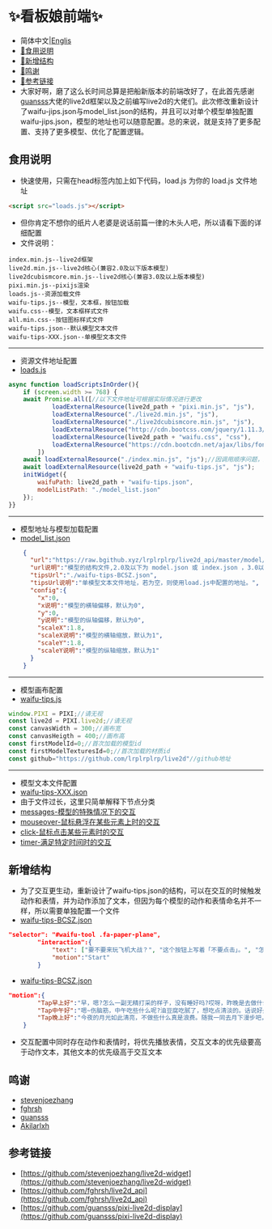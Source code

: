 #   :sparkles:看板娘前端:sparkles:
-   简体中文|[Englis](./README.md)
-   [:link:食用说明](#食用说明)
-   [:link:新增结构](#新增结构)
-   [:link:鸣谢](#鸣谢)
-   [:link:参考链接](#参考链接)
-   大家好啊，磨了这么长时间总算是把船新版本的前端改好了，在此首先感谢[guansss]("https://github.com/guansss/pixi-live2d-display")大佬的live2d框架以及之前编写live2d的大佬们。此次修改重新设计了waifu-jips.json与model_list.json的结构，并且可以对单个模型单独配置waifu-jips.json，模型的地址也可以随意配置。总的来说，就是支持了更多配置、支持了更多模型、优化了配置逻辑。
##  食用说明
-   快速使用，只需在head标签内加上如下代码，load.js 为你的 load.js 文件地址
```html
<script src="loads.js"></script>
```
-   但你肯定不想你的纸片人老婆是说话前篇一律的木头人吧，所以请看下面的详细配置
-   文件说明：
```
index.min.js--live2d框架
live2d.min.js--live2d核心(兼容2.0及以下版本模型)
live2dcubismcore.min.js--live2d核心(兼容3.0及以上版本模型)
pixi.min.js--pixijs渲染
loads.js--资源加载文件
waifu-tips.js--模型，文本框，按钮加载
waifu.css--模型，文本框样式文件
all.min.css--按钮图标样式文件
waifu-tips.json--默认模型文本文件
waifu-tips-XXX.json--单模型文本文件
```
***
-   资源文件地址配置
-   [loads.js](./loads.js#L28)
```javascript
async function loadScriptsInOrder(){
	if (screen.width >= 768) {
	await Promise.all([//以下文件地址可根据实际情况进行更改
			loadExternalResource(live2d_path + "pixi.min.js", "js"),
			loadExternalResource("./live2d.min.js", "js"),
			loadExternalResource("./live2dcubismcore.min.js", "js"),
			loadExternalResource("http://cdn.bootcss.com/jquery/1.11.3/jquery.min.js", "js"),
			loadExternalResource(live2d_path + "waifu.css", "css"),
			loadExternalResource("https://cdn.bootcdn.net/ajax/libs/font-awesome/6.6.0/css/all.min.css", "css")
		])
	await loadExternalResource("./index.min.js", "js");//因调用顺序问题，这两个需要在最后加载
	await loadExternalResource(live2d_path + "waifu-tips.js", "js");
	initWidget({
		waifuPath: live2d_path + "waifu-tips.json",
		modelListPath: "./model_list.json"
	});
}}
```
***
-   模型地址与模型加载配置
-   [model_list.json](./model_list.json#L3)
```json
    {
      "url":"https://raw.bgithub.xyz/lrplrplrp/live2d_api/master/model/genshin/BCSZ1.1/BCSZ1.1.model3.json",
      "url说明":"模型的结构文件,2.0及以下为 model.json 或 index.json ，3.0以上为 model3.json 结尾",
      "tipsUrl":"./waifu-tips-BCSZ.json",
      "tipsUrl说明":"单模型文本文件地址，若为空，则使用load.js中配置的地址。",
      "config":{
        "x":0,
        "x说明":"模型的横轴偏移，默认为0",
        "y":0,
        "y说明":"模型的纵轴偏移，默认为0",
        "scaleX":1.8,
        "scaleX说明":"模型的横轴缩放，默认为1",
        "scaleY":1.8,
        "scaleY说明":"模型的纵轴缩放，默认为1"
      }
    }
```
***
-   模型画布配置
-   [waifu-tips.js](./waifu-tips.js#L1)
```javascript
window.PIXI = PIXI;//请无视
const live2d = PIXI.live2d;//请无视
const canvasWidth = 300;//画布宽
const canvasHeigth = 400;//画布高
const firstModelId=0;//首次加载的模型id
const firstModelTexturesId=0;//首次加载的材质id
const github="https://github.com/lrplrplrp/live2d"//github地址
```
***
-   模型文本文件配置
-   [waifu-tips-XXX.json](./waifu-tips.json#L1)
-   由于文件过长，这里只简单解释下节点分类
-   [messages-模型的特殊情况下的交互](./waifu-tips.json#L2)
-   [mouseover-鼠标悬浮在某些元素上时的交互](./waifu-tips.json#L22)
-   [click-鼠标点击某些元素时的交互](./waifu-tips.json#L313)
-   [timer-满足特定时间时的交互](./waifu-tips.json#L329)
##  新增结构
-   为了交互更生动，重新设计了waifu-tips.json的结构，可以在交互的时候触发动作和表情，并为动作添加了文本，但因为每个模型的动作和表情命名并不一样，所以需要单独配置一个文件
-   [waifu-tips-BCSZ.json](./waifu-tips-BCSZ.json#L23)
```json
"selector": "#waifu-tool .fa-paper-plane",
		"interaction":{
			"text": ["要不要来玩飞机大战？", "这个按钮上写着「不要点击」。", "怎么，你想来和我玩个游戏？", "听说这样可以蹦迪！"],
        	"motion":"Start"
		}
```
-   [waifu-tips-BCSZ.json](./waifu-tips-BCSZ.json#L272)
```json
"motion":{
		"Tap早上好":"早，嗯?怎么一副无精打采的样子，没有睡好吗?哎呀，昨晚是去做什么坏事了么?",
		"Tap中午好":"嗯~伤脑筋，中午吃些什么呢?油豆腐吃腻了，想吃点清淡的。话说好久没见到社奉行家的小姑娘了，我们不如就去吃她做的点心吧。",
		"Tap晚上好":"今夜的月光如此清亮，不做些什么真是浪费。随我一同去月下漫步吧，不许拒绝。"
	}
```
-   交互配置中同时存在动作和表情时，将优先播放表情，交互文本的优先级要高于动作文本，其他文本的优先级高于交互文本
##  鸣谢
-	[stevenjoezhang](https://github.com/stevenjoezhang)
-	[fghrsh](https://github.com/fghrsh)
-	[guansss](https://github.com/guansss)
-	[Akilarlxh](https://github.com/Akilarlxh)
##  参考链接
-	[https://github.com/stevenjoezhang/live2d-widget](https://github.com/stevenjoezhang/live2d-widget)
-	[https://github.com/fghrsh/live2d_api](https://github.com/fghrsh/live2d_api)
-	[https://github.com/guansss/pixi-live2d-display](https://github.com/guansss/pixi-live2d-display)